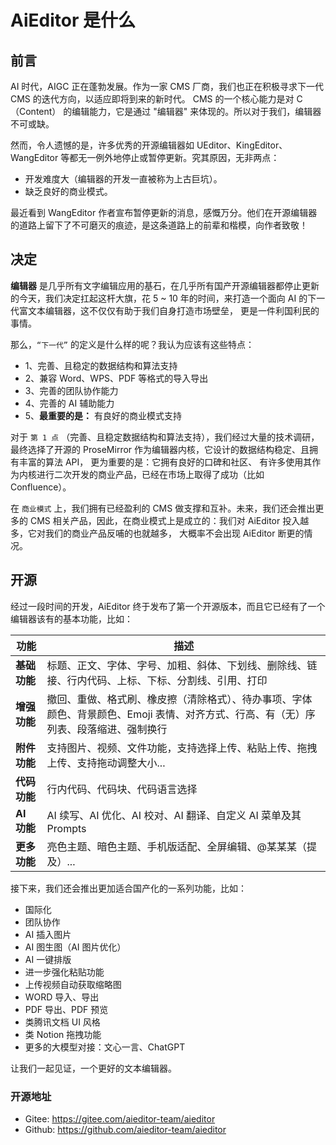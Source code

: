 # AiEditor 是什么


## 前言


AI 时代，AIGC 正在蓬勃发展。作为一家 CMS 厂商，我们也正在积极寻求下一代 CMS 的迭代方向，以适应即将到来的新时代。 
CMS 的一个核心能力是对 C（Content） 的编辑能力，它是通过 "编辑器" 来体现的。所以对于我们，编辑器不可或缺。


然而，令人遗憾的是，许多优秀的开源编辑器如 UEditor、KingEditor、WangEditor 等都无一例外地停止或暂停更新。究其原因，无非两点：

- 开发难度大（编辑器的开发一直被称为上古巨坑）。
- 缺乏良好的商业模式。

最近看到 WangEditor 作者宣布暂停更新的消息，感慨万分。他们在开源编辑器的道路上留下了不可磨灭的痕迹，是这条道路上的前辈和楷模，向作者致敬！


## 决定

**编辑器** 是几乎所有文字编辑应用的基石，在几乎所有国产开源编辑器都停止更新的今天，我们决定扛起这杆大旗，花 5 ~ 10 年的时间，来打造一个面向 AI 的下一代富文本编辑器，这不仅仅有助于我们自身打造市场壁垒，
更是一件利国利民的事情。


那么，`“下一代”` 的定义是什么样的呢？我认为应该有这些特点：

- 1、完善、且稳定的数据结构和算法支持
- 2、兼容 Word、WPS、PDF 等格式的导入导出
- 3、完善的团队协作能力
- 4、完善的 AI 辅助能力
- 5、**最重要的是：** 有良好的商业模式支持

对于 `第 1 点` （完善、且稳定数据结构和算法支持），我们经过大量的技术调研，最终选择了开源的 ProseMirror 作为编辑器内核，它设计的数据结构稳定、且拥有丰富的算法 API，
更为重要的是：它拥有良好的口碑和社区、 有许多使用其作为内核进行二次开发的商业产品，已经在市场上取得了成功（比如 Confluence）。

在 `商业模式` 上，我们拥有已经盈利的 CMS 做支撑和互补。未来，我们还会推出更多的 CMS 相关产品，因此，在商业模式上是成立的：我们对 AiEditor 投入越多，它对我们的商业产品反哺的也就越多，
大概率不会出现 AiEditor 断更的情况。



## 开源

经过一段时间的开发，AiEditor 终于发布了第一个开源版本，而且它已经有了一个编辑器该有的基本功能，比如：

| 功能 | 描述 |
|----|----|
| **基础功能** |  标题、正文、字体、字号、加粗、斜体、下划线、删除线、链接、行内代码、上标、下标、分割线、引用、打印  |
| **增强功能** |  撤回、重做、格式刷、橡皮擦（清除格式）、待办事项、字体颜色、背景颜色、Emoji 表情、对齐方式、行高、有（无）序列表、段落缩进、强制换行  |
| **附件功能** |  支持图片、视频、文件功能，支持选择上传、粘贴上传、拖拽上传、支持拖动调整大小...  |
| **代码功能**  |  行内代码、代码块、代码语言选择  |
| **AI 功能** |  AI 续写、AI 优化、AI 校对、AI 翻译、自定义 AI 菜单及其 Prompts  |
| **更多功能**  |  亮色主题、暗色主题、手机版适配、全屏编辑、@某某某（提及）...  |

接下来，我们还会推出更加适合国产化的一系列功能，比如：

* 国际化
* 团队协作
* AI 插入图片
* AI 图生图（AI 图片优化）
* AI 一键排版
* 进一步强化粘贴功能
* 上传视频自动获取缩略图
* WORD 导入、导出
* PDF 导出、PDF 预览
* 类腾讯文档 UI 风格
* 类 Notion 拖拽功能
* 更多的大模型对接：文心一言、ChatGPT

让我们一起见证，一个更好的文本编辑器。

### 开源地址
- Gitee: https://gitee.com/aieditor-team/aieditor
- Github: https://github.com/aieditor-team/aieditor
